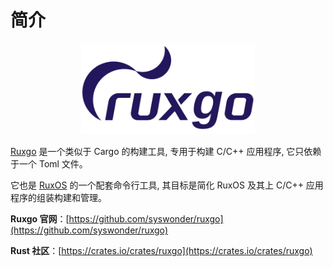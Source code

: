 # 简介

<p align="center">
    <img src="./guide/images/ruxgo-logo1.svg" alt="ruxgo-logo" width="55%">
</p>

[Ruxgo](https://github.com/syswonder/ruxgo) 是一个类似于 Cargo 的构建工具, 专用于构建 C/C++ 应用程序, 它只依赖于一个 Toml 文件。

它也是 [RuxOS](https://github.com/syswonder/ruxos) 的一个配套命令行工具, 其目标是简化 RuxOS 及其上 C/C++ 应用程序的组装构建和管理。

**Ruxgo 官网**：[https://github.com/syswonder/ruxgo](https://github.com/syswonder/ruxgo)

**Rust 社区**：[https://crates.io/crates/ruxgo](https://crates.io/crates/ruxgo)